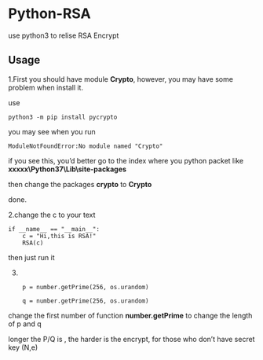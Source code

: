 # Python-RSA
use python3 to relise RSA Encrypt

## Usage

1.First you should have module **Crypto**, however, you may have some problem when install it.

use

```
python3 -m pip install pycrypto
```

you may see when you run

```
ModuleNotFoundError:No module named "Crypto"
```

if you see this, you’d better go to the index where you python packet like  **xxxxx\Python37\Lib\site-packages**

then change the packages **crypto** to **Crypto**

done.

2.change the c to your text

```
if __name__ == "__main__":
    c = "Hi,this is RSA!"
    RSA(c)
```

then just run it 

3.

```
    p = number.getPrime(256, os.urandom)   

    q = number.getPrime(256, os.urandom) 
```

change the first number of function **number.getPrime** to change the length of p and q 

longer the P/Q is , the harder is the encrypt, for those who don’t have secret key (N,e)